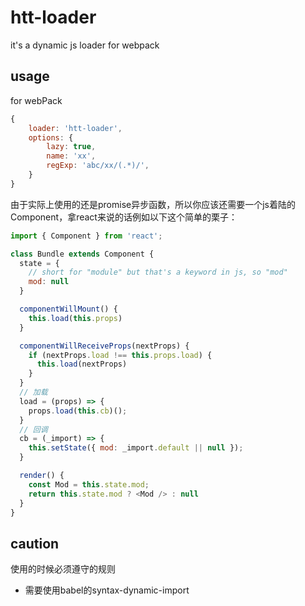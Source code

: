 # htt-loader
it's a dynamic js loader for webpack

## usage
for webPack
```js
{
	loader: 'htt-loader',
	options: {
		lazy: true,
		name: 'xx',
		regExp: 'abc/xx/(.*)/',
	}
}
```
由于实际上使用的还是promise异步函数，所以你应该还需要一个js着陆的Component，拿react来说的话例如以下这个简单的栗子：
```js
import { Component } from 'react';

class Bundle extends Component {
  state = {
    // short for "module" but that's a keyword in js, so "mod"
    mod: null
  }

  componentWillMount() {
    this.load(this.props)
  }

  componentWillReceiveProps(nextProps) {
    if (nextProps.load !== this.props.load) {
      this.load(nextProps)
    }
  }
  // 加载
  load = (props) => {
    props.load(this.cb)();
  }
  // 回调
  cb = (_import) => {
    this.setState({ mod: _import.default || null });
  }

  render() {
    const Mod = this.state.mod;
    return this.state.mod ? <Mod /> : null
  }
}
```

## caution
使用的时候必须遵守的规则
- 需要使用babel的syntax-dynamic-import

